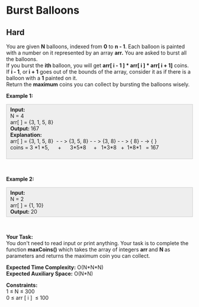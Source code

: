 # Burst Balloons
## Hard
<div class="problems_problem_content__Xm_eO"><p>You are given <strong>N</strong>&nbsp;balloons, indexed from <strong>0</strong> to <strong>n - 1</strong>. Each balloon is painted with a number on it represented by an array <strong>arr.</strong> You are asked to burst all the balloons.<br>
If you burst the <strong>i</strong><strong>th&nbsp;</strong>balloon, you will get <strong>arr[ i - 1 ] * arr[ i ] * arr[ i + 1]</strong> coins. If <strong>i - 1</strong>, or<strong> i + 1</strong> goes out of the bounds of the array, consider it as if there is a balloon with a <strong>1</strong> painted on it.<br>
Return the <strong>maximum</strong> coins you can collect by bursting the balloons wisely.</p>

<p><strong>Example 1:</strong></p>

<div style="background: rgb(238, 238, 238); border: 1px solid rgb(204, 204, 204); padding: 5px 10px; --darkreader-inline-bgimage: initial; --darkreader-inline-bgcolor: #222426; --darkreader-inline-border-top: #3e4446; --darkreader-inline-border-right: #3e4446; --darkreader-inline-border-bottom: #3e4446; --darkreader-inline-border-left: #3e4446;" data-darkreader-inline-bgimage="" data-darkreader-inline-bgcolor="" data-darkreader-inline-border-top="" data-darkreader-inline-border-right="" data-darkreader-inline-border-bottom="" data-darkreader-inline-border-left=""><strong>Input:</strong><br>
N = 4<br>
arr[ ] = {3, 1, 5, 8}<br>
<strong>Output: </strong>167<br>
<strong>Explanation:</strong>&nbsp;<br>
arr[ ] = {3, 1, 5, 8}&nbsp; - - &gt; {3, 5, 8} - - &gt; {3, 8} - - &gt; { 8} - -&gt; { }<br>
coins = 3 *1 *5,&nbsp; &nbsp; &nbsp; +&nbsp; &nbsp; &nbsp; 3*5*8&nbsp; &nbsp; &nbsp;+&nbsp; &nbsp;1*3*8&nbsp; &nbsp;+&nbsp; 1*8*1&nbsp; &nbsp;= 167<br>
&nbsp;</div>

<p>&nbsp;</p>

<p><strong>Example 2:</strong></p>

<div style="background: rgb(238, 238, 238); border: 1px solid rgb(204, 204, 204); padding: 5px 10px; --darkreader-inline-bgimage: initial; --darkreader-inline-bgcolor: #222426; --darkreader-inline-border-top: #3e4446; --darkreader-inline-border-right: #3e4446; --darkreader-inline-border-bottom: #3e4446; --darkreader-inline-border-left: #3e4446;" data-darkreader-inline-bgimage="" data-darkreader-inline-bgcolor="" data-darkreader-inline-border-top="" data-darkreader-inline-border-right="" data-darkreader-inline-border-bottom="" data-darkreader-inline-border-left=""><strong>Input:</strong><br>
N = 2<br>
arr[ ] = {1, 10}<br>
<strong>Output:&nbsp;</strong>20</div>

<p>&nbsp;</p>

<p><strong>Your Task:</strong><br>
You don't need to read input or print anything. Your task is to complete the function <strong>maxCoins()</strong>&nbsp;which takes the&nbsp;array of&nbsp;integers&nbsp;<strong>arr </strong>and <strong>N&nbsp;</strong>as parameters and returns the maximum coin you can collect.</p>

<p><strong>Expected Time Complexity:</strong>&nbsp;O(N*N*N)<br>
<strong>Expected Auxiliary Space:</strong>&nbsp;O(N*N)</p>

<p><strong>Constraints:</strong><br>
1 ≤ N ≤ 300<br>
0&nbsp;≤ arr [ i ]&nbsp; ≤ 100</p>
</div>
